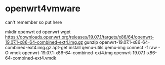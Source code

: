 # openwrt4vmware
can't remember so put here




mkdir openwrt
cd openwrt
wget https://downloads.openwrt.org/releases/19.07.1/targets/x86/64/openwrt-19.07.1-x86-64-combined-ext4.img.gz
gunzip openwrt-19.07.1-x86-64-combined-ext4.img.gz
apt-get install qemu-utils
qemu-img connect -f raw -O vmdk openwrt-19.07.1-x86-64-combined-ext4.img openwrt-19.07.1-x86-64-combined-ext4.vmdk
